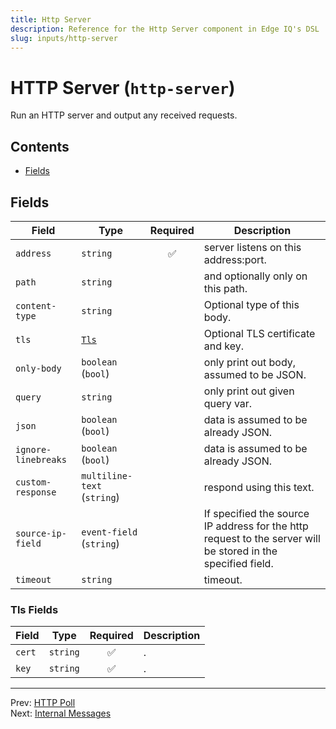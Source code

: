 ```yaml
---
title: Http Server
description: Reference for the Http Server component in Edge IQ's DSL
slug: inputs/http-server
---
```




# HTTP Server (`http-server`)

Run an HTTP server and output any received requests.


## Contents

- [Fields](#fields)




## Fields


| Field | Type | Required | Description |
|---|---|:---:|---|
| `address` | `string` | ✅ | server listens on this address:port. |
| `path` | `string` |  | and optionally only on this path. |
| `content-type` | `string` |  | Optional type of this body. |
| `tls` | [`Tls`](#tls-fields) |  | Optional TLS certificate and key. |
| `only-body` | `boolean` (`bool`) |  | only print out body, assumed to be JSON. |
| `query` | `string` |  | only print out given query var. |
| `json` | `boolean` (`bool`) |  | data is assumed to be already JSON. |
| `ignore-linebreaks` | `boolean` (`bool`) |  | data is assumed to be already JSON. |
| `custom-response` | `multiline-text` (`string`) |  | respond using this text. |
| `source-ip-field` | `event-field` (`string`) |  | If specified the source IP address for the http request to the server will be stored in the specified field. |
| `timeout` | `string` |  | timeout. |





### Tls Fields

| Field | Type | Required | Description |
|---|---|:---:|---|
| `cert` | `string` | ✅ | . |
| `key` | `string` | ✅ | . |






---
Prev: [HTTP Poll](http-poll.md)  
Next: [Internal Messages](internal-messages.md)  
